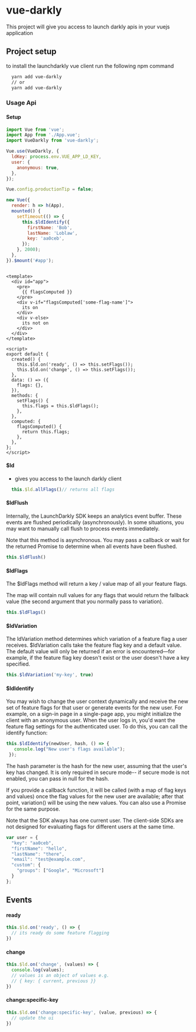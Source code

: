 # vue-darkly

This project will give you access to launch darkly apis in your vuejs application

## Project setup
to install the launchdarkly vue client run the following npm command

```bash
  yarn add vue-darkly
  // or
  yarn add vue-darkly
```



### Usage Api

#### Setup
```javascript
import Vue from 'vue';
import App from './App.vue';
import VueDarkly from 'vue-darkly';

Vue.use(VueDarkly, {
  ldKey: process.env.VUE_APP_LD_KEY,
  user: {
    anonymous: true,
  },
});

Vue.config.productionTip = false;

new Vue({
  render: h => h(App),
  mounted() {
    setTimeout(() => {
      this.$ldIdentify({
        firstName: 'Bob',
        lastName: 'Loblaw',
        key: 'aa0ceb',
      });
    }, 2000);
  },
}).$mount('#app');

```

```vue

<template>
  <div id="app">
    <pre>
      {{ flagsComputed }}
    </pre>
    <div v-if="flagsComputed['some-flag-name']">
      its on
    </div>
    <div v-else>
      its not on
    </div>
  </div>
</template>

<script>
export default {
  created() {
    this.$ld.on('ready', () => this.setFlags());
    this.$ld.on('change', () => this.setFlags());
  },
  data: () => ({
    flags: {},
  }),
  methods: {
    setFlags() {
      this.flags = this.$ldFlags();
    },
  },
  computed: {
    flagsComputed() {
      return this.flags;
    },
  },
};
</script>

```

#### $ld
- gives you access to the launch darkly client
```javascript
  this.$ld.allFlags()// returns all flags
```

#### $ldFlush
Internally, the LaunchDarkly SDK keeps an analytics event buffer. These events are flushed periodically (asynchronously). In some situations, you may want to manually call flush to process events immediately.

Note that this method is asynchronous. You may pass a callback or wait for the returned Promise to determine when all events have been flushed.
```javascript
this.$ldFlush()
```
#### $ldFlags
The $ldFlags method will return a key / value map of all your feature flags.

The map will contain null values for any flags that would return the fallback value (the second argument that you normally pass to variation).
```javascript
this.$ldFlags()
```
#### $ldVariation

The ldVariation method determines which variation of a feature flag a user receives.
$ldVariation calls take the feature flag key and a default value.
The default value will only be returned if an error is encountered—for example, if the feature flag key doesn't exist or the user doesn't have a key specified.
```javascript
this.$ldVariation('my-key', true)
```

#### $ldIdentify
You may wish to change the user context dynamically and receive the new set of feature flags for that user or generate events for the new user. For example, on a sign-in page in a single-page app, you might initialize the client with an anonymous user. When the user logs in, you'd want the feature flag settings for the authenticated user. To do this, you can call the identify function:
```javascript
this.$ldIdentify(newUser, hash, () => {
   console.log("New user's flags available");
 });
```
The hash parameter is the hash for the new user, assuming that the user's key has changed. It is only required in secure mode-- if secure mode is not enabled, you can pass in null for the hash.

If you provide a callback function, it will be called (with a map of flag keys and values) once the flag values for the new user are available; after that point, variation() will be using the new values. You can also use a Promise for the same purpose.

Note that the SDK always has one current user. The client-side SDKs are not designed for evaluating flags for different users at the same time.
```javascript
var user = {
  "key": "aa0ceb",
  "firstName": "hello",
  "lastName": "there",
  "email": "test@example.com",
  "custom": {
    "groups": ["Google", "Microsoft"]
  }
};
```


## Events

#### ready
```javascript
this.$ld.on('ready', () => {
  // its ready do some feature flagging
})
```

#### change
```javascript
this.$ld.on('change', (values) => {
  console.log(values);
  // values is an object of values e.g. 
  // { key: { current, previous }}
})
```

#### change:specific-key
```javascript
this.$ld.on('change:specific-key', (value, previous) => {
  // update the ui
})
```
